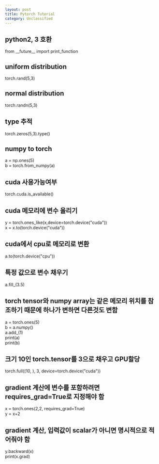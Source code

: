 ```yaml
---
layout: post
title: Pytorch Tutorial
category: Unclassified
---
```


## python2, 3 호환
from \_\_future\_\_ import print_function

## uniform distribution
torch.rand(5,3)

## normal distribution
torch.randn(5,3)

## type 추적
torch.zeros(5,3).type()

## numpy to torch
a = np.ones(5)<br>
b = torch.from_numpy(a)

## cuda 사용가능여부
torch.cuda.is_available()

## cuda 메모리에 변수 올리기
y = torch.ones_like(x,device=torch.device("cuda"))<br>
x = x.to(torch.device("cuda"))

## cuda에서 cpu로 메모리로 변환
a.to(torch.device("cpu"))

## 특정 값으로 변수 채우기
a.fill_(3.5)

## torch tensor와 numpy array는 같은 메모리 위치를 참조하기 때문에 하나가 변하면 다른것도 변함
a = torch.ones(5)<br>
b = a.numpy()<br>
a.add_(1)<br>
print(a)<br>
print(b)<br>

## 크기 10인 torch.tensor를 3으로 채우고 GPU할당
torch.full((10, ), 3, device=torch.device("cuda"))

## gradient 계산에 변수를 포함하려면 requires_grad=True로 지정해야 함
x = torch.ones(2,2, requires_grad=True)<br>
y = x+2

## gradient 계산, 입력값이 scalar가 아니면 명시적으로 적어줘야 함
y.backward(x)<br>
print(x.grad)
